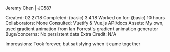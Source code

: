 Jeremy Chen | JC587

Created: 02.27.18
Completed: (basic) 3.4.18
Worked on for: (basic) 10 hours
Collaborators: None
Consulted: Vuetify & Vue.js API/docs
Assets: My own, used gradient animation from Ian Forrest's gradient animation generator
Bugs/concerns: No persistent data
Extra Credit: N/A

Impressions: Took forever, but satisfying when it came together